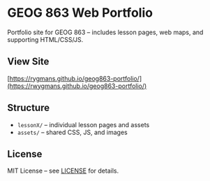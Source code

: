 # GEOG 863 Web Portfolio
Portfolio site for GEOG 863 – includes lesson pages, web maps, and supporting HTML/CSS/JS.

## View Site
[https://rygmans.github.io/geog863-portfolio/](https://rwygmans.github.io/geog863-portfolio/)

## Structure
- `lessonX/` – individual lesson pages and assets
- `assets/` – shared CSS, JS, and images

## License
MIT License – see [LICENSE](LICENSE) for details.
